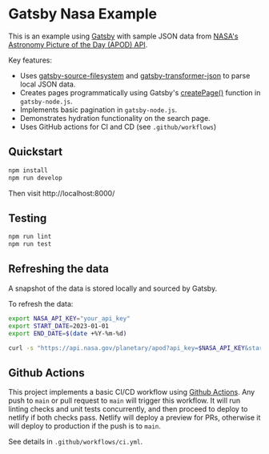 # Gatsby Nasa Example

This is an example using [Gatsby](https://www.gatsbyjs.com/) with sample JSON data from [NASA's Astronomy Picture of the Day (APOD) API](https://api.nasa.gov/).

Key features:
- Uses [gatsby-source-filesystem](https://www.gatsbyjs.com/plugins/gatsby-source-filesystem/) and [gatsby-transformer-json](https://www.gatsbyjs.com/plugins/gatsby-transformer-json/) to parse local JSON data.
- Creates pages programmatically using Gatsby's [createPage()](https://www.gatsbyjs.com/docs/reference/config-files/actions/#createPage) function in `gatsby-node.js`.
- Implements basic pagination in `gatsby-node.js`.
- Demonstrates hydration functionality on the search page.
- Uses GitHub actions for CI and CD (see `.github/workflows`)

## Quickstart

```sh
npm install
npm run develop
```

Then visit http://localhost:8000/

## Testing

```sh
npm run lint
npm run test
```

## Refreshing the data

A snapshot of the data is stored locally and sourced by Gatsby.

To refresh the data:

```sh
export NASA_API_KEY="your_api_key"
export START_DATE=2023-01-01
export END_DATE=$(date +%Y-%m-%d)

curl -s "https://api.nasa.gov/planetary/apod?api_key=$NASA_API_KEY&start_date=$START_DATE&end_date=$END_DATE" | python3 -m json.tool >data/nasa.json
```

## Github Actions

This project implements a basic CI/CD workflow using [Github Actions](https://docs.github.com/en/actions/automating-builds-and-tests/building-and-testing-nodejs). Any push to `main` or pull request to `main` will trigger this workflow. It will run linting checks and unit tests concurrently, and then proceed to deploy to netlify if both checks pass. Netlify will deploy a preview for PRs, otherwise it will deploy to production if the push is to `main`.

See details in `.github/workflows/ci.yml`.